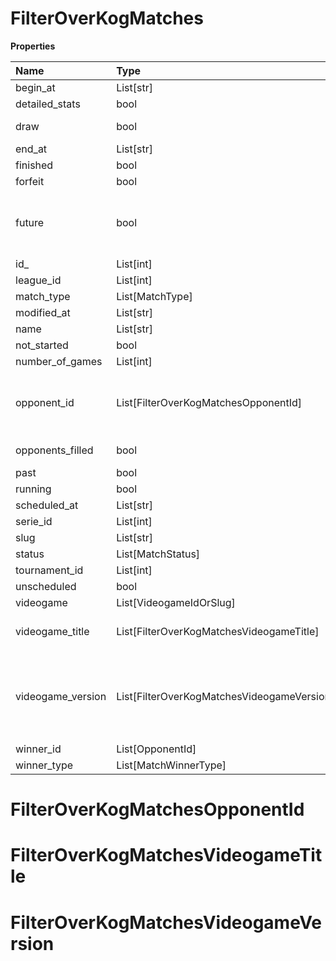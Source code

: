 # FilterOverKogMatches

**Properties**

| Name              | Type                                       | Required | Description                                                                                                                                                                                                               |
| :---------------- | :----------------------------------------- | :------- | :------------------------------------------------------------------------------------------------------------------------------------------------------------------------------------------------------------------------ |
| begin_at          | List[str]                                  | ❌       |                                                                                                                                                                                                                           |
| detailed_stats    | bool                                       | ❌       | Whether the match offers full stats                                                                                                                                                                                       |
| draw              | bool                                       | ❌       | Whether result of the match is a draw                                                                                                                                                                                     |
| end_at            | List[str]                                  | ❌       |                                                                                                                                                                                                                           |
| finished          | bool                                       | ❌       |                                                                                                                                                                                                                           |
| forfeit           | bool                                       | ❌       | Whether match was forfeited                                                                                                                                                                                               |
| future            | bool                                       | ❌       | `true` for future matches only, `false` for past matches only. <br/>Filtering is done on the `begin_at` value, so matches with `running` status will not appear if `true`.                                                |
| id\_              | List[int]                                  | ❌       |                                                                                                                                                                                                                           |
| league_id         | List[int]                                  | ❌       |                                                                                                                                                                                                                           |
| match_type        | List[MatchType]                            | ❌       |                                                                                                                                                                                                                           |
| modified_at       | List[str]                                  | ❌       |                                                                                                                                                                                                                           |
| name              | List[str]                                  | ❌       |                                                                                                                                                                                                                           |
| not_started       | bool                                       | ❌       |                                                                                                                                                                                                                           |
| number_of_games   | List[int]                                  | ❌       |                                                                                                                                                                                                                           |
| opponent_id       | List[FilterOverKogMatchesOpponentId]       | ❌       | A Team or a Player (id or slug). You can use`filter[winner_type]=Team` or `filter[winner_type]=Player` to focus on teams or players.                                                                                      |
| opponents_filled  | bool                                       | ❌       | Whether a match has opponents filled i.e. opponents are not TBD.                                                                                                                                                          |
| past              | bool                                       | ❌       |                                                                                                                                                                                                                           |
| running           | bool                                       | ❌       |                                                                                                                                                                                                                           |
| scheduled_at      | List[str]                                  | ❌       |                                                                                                                                                                                                                           |
| serie_id          | List[int]                                  | ❌       |                                                                                                                                                                                                                           |
| slug              | List[str]                                  | ❌       |                                                                                                                                                                                                                           |
| status            | List[MatchStatus]                          | ❌       |                                                                                                                                                                                                                           |
| tournament_id     | List[int]                                  | ❌       |                                                                                                                                                                                                                           |
| unscheduled       | bool                                       | ❌       |                                                                                                                                                                                                                           |
| videogame         | List[VideogameIdOrSlug]                    | ❌       |                                                                                                                                                                                                                           |
| videogame_title   | List[FilterOverKogMatchesVideogameTitle]   | ❌       | A videogame title id or slug. <br/>Only for `/csgo/*`, `/codmw/*`, `/fifa/*` and `/ow/*` endpoints <br/>                                                                                                                  |
| videogame_version | List[FilterOverKogMatchesVideogameVersion] | ❌       | Filter by the names of videogame versions, all versions using `filter[videogame_version]=all`, or by the latest version using `filter[videogame_version]=latest` <br/>Only for `valorant/*` and `/lol/*` endpoints. <br/> |
| winner_id         | List[OpponentId]                           | ❌       |                                                                                                                                                                                                                           |
| winner_type       | List[MatchWinnerType]                      | ❌       |                                                                                                                                                                                                                           |

# FilterOverKogMatchesOpponentId

# FilterOverKogMatchesVideogameTitle

# FilterOverKogMatchesVideogameVersion
